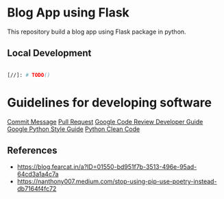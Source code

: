 # Blog App using Flask
This repository build a blog app using Flask package in python.

## Local Development
```bash

[//]: # TODO()
```

# Guidelines for developing software
[Commit Message](docs/guidelines/commit_message_guidelines.md)
[Pull Request](docs/guidelines/pull_request_guidelines.md)
[Google Code Review Developer Guide](https://google.github.io/eng-practices/review/)
[Google Python Style Guide](https://google.github.io/styleguide/pyguide.html)
[Python Clean Code](https://github.com/zedr/clean-code-python)

## References
* https://blog.fearcat.in/a?ID=01550-bd951f7b-3513-496e-95ad-64cd3a1a4c7a
* https://nanthony007.medium.com/stop-using-pip-use-poetry-instead-db7164f4fc72


